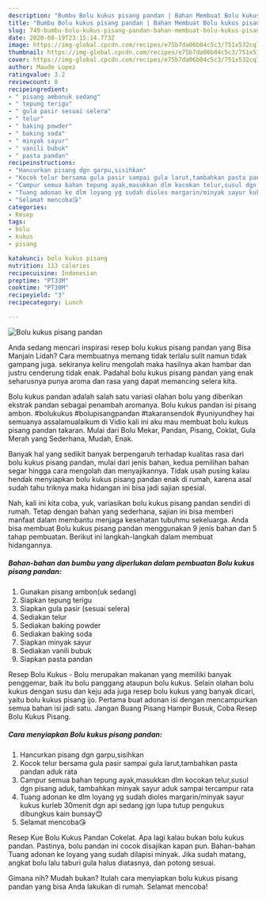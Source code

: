 ```yaml
---
description: "Bumbu Bolu kukus pisang pandan | Bahan Membuat Bolu kukus pisang pandan Yang Sedap"
title: "Bumbu Bolu kukus pisang pandan | Bahan Membuat Bolu kukus pisang pandan Yang Sedap"
slug: 749-bumbu-bolu-kukus-pisang-pandan-bahan-membuat-bolu-kukus-pisang-pandan-yang-sedap
date: 2020-08-19T23:15:14.773Z
image: https://img-global.cpcdn.com/recipes/e75b7da06b04c5c3/751x532cq70/bolu-kukus-pisang-pandan-foto-resep-utama.jpg
thumbnail: https://img-global.cpcdn.com/recipes/e75b7da06b04c5c3/751x532cq70/bolu-kukus-pisang-pandan-foto-resep-utama.jpg
cover: https://img-global.cpcdn.com/recipes/e75b7da06b04c5c3/751x532cq70/bolu-kukus-pisang-pandan-foto-resep-utama.jpg
author: Maude Lopez
ratingvalue: 3.2
reviewcount: 8
recipeingredient:
- " pisang ambonuk sedang"
- " tepung terigu"
- " gula pasir sesuai selera"
- " telur"
- " baking powder"
- " baking soda"
- " minyak sayur"
- " vanili bubuk"
- " pasta pandan"
recipeinstructions:
- "Hancurkan pisang dgn garpu,sisihkan"
- "Kocok telur bersama gula pasir sampai gula larut,tambahkan pasta pandan aduk rata"
- "Campur semua bahan tepung ayak,masukkan dlm kocokan telur,susul dgn pisang aduk, tambahkan minyak sayur aduk sampai tercampur rata"
- "Tuang adonan ke dlm loyang yg sudah dioles margarin/minyak sayur kukus kurleb 30menit dgn api sedang jgn lupa tutup pengukus dibungkus kain bunsay😊"
- "Selamat mencoba😘"
categories:
- Resep
tags:
- bolu
- kukus
- pisang

katakunci: bolu kukus pisang 
nutrition: 113 calories
recipecuisine: Indonesian
preptime: "PT33M"
cooktime: "PT30M"
recipeyield: "3"
recipecategory: Lunch

---
```



![Bolu kukus pisang pandan](https://img-global.cpcdn.com/recipes/e75b7da06b04c5c3/751x532cq70/bolu-kukus-pisang-pandan-foto-resep-utama.jpg)

Anda sedang mencari inspirasi resep bolu kukus pisang pandan yang Bisa Manjain Lidah? Cara membuatnya memang tidak terlalu sulit namun tidak gampang juga. sekiranya keliru mengolah maka hasilnya akan hambar dan justru cenderung tidak enak. Padahal bolu kukus pisang pandan yang enak seharusnya punya aroma dan rasa yang dapat memancing selera kita.

Bolu kukus pandan adalah salah satu variasi olahan bolu yang diberikan ekstrak pandan sebagai penambah aromanya. Bolu kukus pandan isi pisang ambon. #bolukukus #bolupisangpandan #takaransendok #yuniyundhey hai semuanya assalamualaikum di Vidio kali ini aku mau membuat bolu kukus pisang pandan takaran. Mulai dari Bolu Mekar, Pandan, Pisang, Coklat, Gula Merah yang Sederhana, Mudah, Enak.

Banyak hal yang sedikit banyak berpengaruh terhadap kualitas rasa dari bolu kukus pisang pandan, mulai dari jenis bahan, kedua pemilihan bahan segar hingga cara mengolah dan menyajikannya. Tidak usah pusing kalau hendak menyiapkan bolu kukus pisang pandan enak di rumah, karena asal sudah tahu triknya maka hidangan ini bisa jadi sajian spesial.


Nah, kali ini kita coba, yuk, variasikan bolu kukus pisang pandan sendiri di rumah. Tetap dengan bahan yang sederhana, sajian ini bisa memberi manfaat dalam membantu menjaga kesehatan tubuhmu sekeluarga. Anda bisa membuat Bolu kukus pisang pandan menggunakan 9 jenis bahan dan 5 tahap pembuatan. Berikut ini langkah-langkah dalam membuat hidangannya.

<!--inarticleads1-->

##### Bahan-bahan dan bumbu yang diperlukan dalam pembuatan Bolu kukus pisang pandan:

1. Gunakan  pisang ambon(uk sedang)
1. Siapkan  tepung terigu
1. Siapkan  gula pasir (sesuai selera)
1. Sediakan  telur
1. Sediakan  baking powder
1. Sediakan  baking soda
1. Siapkan  minyak sayur
1. Sediakan  vanili bubuk
1. Siapkan  pasta pandan


Resep Bolu Kukus - Bolu merupakan makanan yang memiliki banyak penggemar, baik itu bolu panggang ataupun bolu kukus. Selain olahan bolu kukus dengan susu dan keju ada juga resep bolu kukus yang banyak dicari, yaitu bolu kukus pisang ijo. Pertama buat adonan isi dengan mencampurkan semua bahan isi jadi satu. Jangan Buang Pisang Hampir Busuk, Coba Resep Bolu Kukus Pisang. 

<!--inarticleads2-->

##### Cara menyiapkan Bolu kukus pisang pandan:

1. Hancurkan pisang dgn garpu,sisihkan
1. Kocok telur bersama gula pasir sampai gula larut,tambahkan pasta pandan aduk rata
1. Campur semua bahan tepung ayak,masukkan dlm kocokan telur,susul dgn pisang aduk, tambahkan minyak sayur aduk sampai tercampur rata
1. Tuang adonan ke dlm loyang yg sudah dioles margarin/minyak sayur kukus kurleb 30menit dgn api sedang jgn lupa tutup pengukus dibungkus kain bunsay😊
1. Selamat mencoba😘


Resep Kue Bolu Kukus Pandan Cokelat. Apa lagi kalau bukan bolu kukus pandan. Pastinya, bolu pandan ini cocok disajikan kapan pun. Bahan-bahan Tuang adonan ke loyang yang sudah dilapisi minyak. Jika sudah matang, angkat bolu lalu taburi gula halus diatasnya, dan potong sesuai. 

Gimana nih? Mudah bukan? Itulah cara menyiapkan bolu kukus pisang pandan yang bisa Anda lakukan di rumah. Selamat mencoba!
